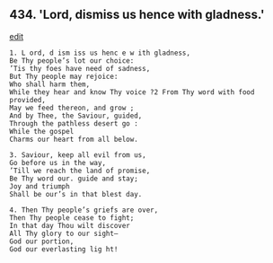 
## 434.  'Lord, dismiss us hence with gladness.'
[edit](https://docs.google.com/document/d/1E7ve-6cUPsY3b_Orgt6XfF1MyzOdbcZN/edit?mode=html)



    1. L ord, d ism iss us henc e w ith gladness,
    Be Thy people’s lot our choice:
    ’Tis thy foes have need of sadness,
    But Thy people may rejoice:
    Who shall harm them,
    While they hear and know Thy voice ?2 From Thy word with food provided,
    May we feed thereon, and grow ; 
    And by Thee, the Saviour, guided, 
    Through the pathless desert go : 
    While the gospel 
    Charms our heart from all below.

    3. Saviour, keep all evil from us,
    Go before us in the way,
    ’Till we reach the land of promise,
    Be Thy word our. guide and stay;
    Joy and triumph 
    Shall be our’s in that blest day.

    4. Then Thy people’s griefs are over,
    Then Thy people cease to fight;
    In that day Thou wilt discover 
    All Thy glory to our sight—
    God our portion,
    God our everlasting lig ht!
